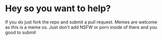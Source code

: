 # Hey so you want to help?
If you do just fork the repo and submit a pull request. Memes are welcome as this is a meme os. Just don't add NSFW or porn inside of there and you good to submit
